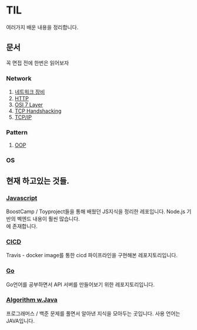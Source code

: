 # TIL

여러가지 배운 내용을 정리합니다.

## 문서

꼭 면접 전에 한번은 읽어보자

### Network

1. [네트워크 장비](https://github.com/FullOfOrange/TIL/blob/master/Docs/Network/Device.md)
2. [HTTP](https://github.com/FullOfOrange/TIL/blob/master/Docs/Network/HTTP.md)
3. [OSI 7 Layer](https://github.com/FullOfOrange/TIL/blob/master/Docs/Network/OSI_7_layer.md)
4. [TCP Handshacking](https://github.com/FullOfOrange/TIL/blob/master/Docs/Network/TCP_handshacking.md)
5. [TCP/IP](https://github.com/FullOfOrange/TIL/blob/master/Docs/Network/TCPIP.md)

### Pattern

1. [OOP](https://github.com/FullOfOrange/TIL/blob/master/Docs/OOP/OOP.md)

### OS

## 현재 하고있는 것들.

### [Javascript](https://github.com/FullOfOrange/Javascript)

BoostCamp / Toyproject들을 통해 배웠던 JS지식을 정리한 레포입니다. Node.js 기반의 벡엔드 내용이 훨씬 많습니다.  
에 존재합니다.

### [CICD](https://github.com/FullOfOrange/CICD)

Travis - docker image를 통한 cicd 파이프라인을 구현해본 레포지토리입니다.

### [Go](https://github.com/FullOfOrange/Go)

Go언어를 공부하면서 API 서버를 만들어보기 위한 레포지토리입니다.

### [Algorithm w.Java](https://github.com/FullOfOrange/TIL/tree/master/Algorithm)

프로그래머스 / 백준 문제를 풀면서 알아낸 지식을 모아두는 곳입니다. 사용 언어는 JAVA입니다.
